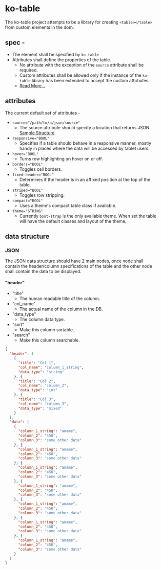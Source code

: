 # ko-table

>>>
The ko-table project attempts to be a library for creating `<table></table>` from
custom elements in the dom.
>>>

## spec -

* The element shall be specified by `ko-table`
* Attributes shall define the properties of the table.
  * No attribute with the exception of the `source` attribute shall be required.
  * Custom attributes shall be allowed only if the instance of the `ko-table`
    library has been extended to accept the custom attributes.
  * [Read More...](#attributes)

## attributes

The current default set of attributes -

* `source="/path/to/a/json/source"`
  * The source attribute should specify a location that returns JSON. [Sample Structure](#json)
* `responsive="BOOL"`
  * Specifies if a table should behave in a responsive manner, mostly handy
    in places where the data will be accessed by tablet users.
* `hover="BOOL"`
  * Turns row highlighting on hover on or off.
* `borders="BOOL"`
  * Toggles cell borders.
* `fixed-header="BOOL"`
  * Determines if the header is in an affixed position at the top of the table.
* `striped="BOOL"`
  * Toggles row stripping.
* `compact="BOOL"`
  * Uses a theme's compact table class if available.
* `theme="STRING"`
  * Currently `boot-strap` is the only available theme. When set the table will
    have the default classes and layout of the theme.

## data structure

### JSON

>>>
The JSON data structure should have 2 main nodes, once node shall contain the
header/column specifications of the table and the other node shall contain the
data to be displayed.
>>>

#### "header"

* "title"
  * The human readable title of the column.
* "col_name"
  * The actual name of the column in the DB.
* "data_type"
  * The column data type.
* "sort"
  * Make this column sortable.
* "search"
  * Make this column searchable.

```json
{
  "header": [
    {
      "title": "Col 1",
      "col_name": "column_1_string",
      "data_type": "string"
    }, {
      "title": "Col 2",
      "col_name": "column_2",
      "data_type": "int"
    }, {
      "title": "Col 3",
      "col_name": "column_3",
      "data_type": "mixed"
    }
  ],
  "data": [
    {
      "column_1_string": "aname",
      "column_2": "450",
      "column_3": "some other data"
    }, {
      "column_1_string": "aname",
      "column_2": "450",
      "column_3": "some other data"
    }, {
      "column_1_string": "aname",
      "column_2": "450",
      "column_3": "some other data"
    }, {
      "column_1_string": "aname",
      "column_2": "450",
      "column_3": "some other data"
    }, {
      "column_1_string": "aname",
      "column_2": "450",
      "column_3": "some other data"
    }, {
      "column_1_string": "aname",
      "column_2": "450",
      "column_3": "some other data"
    }, {
      "column_1_string": "aname",
      "column_2": "450",
      "column_3": "some other data"
    }
  ]
}
```